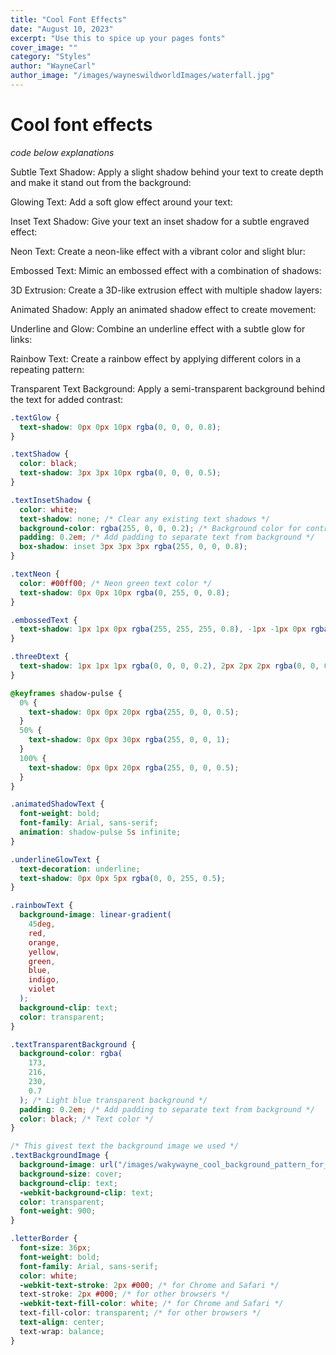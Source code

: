 ```yaml
---
title: "Cool Font Effects"
date: "August 10, 2023"
excerpt: "Use this to spice up your pages fonts"
cover_image: ""
category: "Styles"
author: "WayneCarl"
author_image: "/images/wayneswildworldImages/waterfall.jpg"
---
```


# Cool font effects
*code below explanations*

Subtle Text Shadow:
Apply a slight shadow behind your text to create depth and make it stand out from the background:

Glowing Text:
Add a soft glow effect around your text:

Inset Text Shadow:
Give your text an inset shadow for a subtle engraved effect:

Neon Text:
Create a neon-like effect with a vibrant color and slight blur:

Embossed Text:
Mimic an embossed effect with a combination of shadows:

3D Extrusion:
Create a 3D-like extrusion effect with multiple shadow layers:

Animated Shadow:
Apply an animated shadow effect to create movement:

Underline and Glow:
Combine an underline effect with a subtle glow for links:

Rainbow Text:
Create a rainbow effect by applying different colors in a repeating pattern:

Transparent Text Background:
Apply a semi-transparent background behind the text for added contrast:

```css
.textGlow {
  text-shadow: 0px 0px 10px rgba(0, 0, 0, 0.8);
}

.textShadow {
  color: black;
  text-shadow: 3px 3px 10px rgba(0, 0, 0, 0.5);
}

.textInsetShadow {
  color: white;
  text-shadow: none; /* Clear any existing text shadows */
  background-color: rgba(255, 0, 0, 0.2); /* Background color for contrast */
  padding: 0.2em; /* Add padding to separate text from background */
  box-shadow: inset 3px 3px 3px rgba(255, 0, 0, 0.8);
}

.textNeon {
  color: #00ff00; /* Neon green text color */
  text-shadow: 0px 0px 10px rgba(0, 255, 0, 0.8);
}

.embossedText {
  text-shadow: 1px 1px 0px rgba(255, 255, 255, 0.8), -1px -1px 0px rgba(0, 0, 0, 0.3);
}

.threeDtext {
  text-shadow: 1px 1px 1px rgba(0, 0, 0, 0.2), 2px 2px 2px rgba(0, 0, 0, 0.2);
}

@keyframes shadow-pulse {
  0% {
    text-shadow: 0px 0px 20px rgba(255, 0, 0, 0.5);
  }
  50% {
    text-shadow: 0px 0px 30px rgba(255, 0, 0, 1);
  }
  100% {
    text-shadow: 0px 0px 20px rgba(255, 0, 0, 0.5);
  }
}

.animatedShadowText {
  font-weight: bold;
  font-family: Arial, sans-serif;
  animation: shadow-pulse 5s infinite;
}

.underlineGlowText {
  text-decoration: underline;
  text-shadow: 0px 0px 5px rgba(0, 0, 255, 0.5);
}

.rainbowText {
  background-image: linear-gradient(
    45deg,
    red,
    orange,
    yellow,
    green,
    blue,
    indigo,
    violet
  );
  background-clip: text;
  color: transparent;
}

.textTransparentBackground {
  background-color: rgba(
    173,
    216,
    230,
    0.7
  ); /* Light blue transparent background */
  padding: 0.2em; /* Add padding to separate text from background */
  color: black; /* Text color */
}

/* This givest text the background image we used */
.textBackgroundImage {
  background-image: url("/images/wakywayne_cool_background_pattern_for_a_website_brand_that_runs_43d82fd5-4152-4713-a242-2d40c5fed12d.png");
  background-size: cover;
  background-clip: text;
  -webkit-background-clip: text;
  color: transparent;
  font-weight: 900;
}

.letterBorder {
  font-size: 36px;
  font-weight: bold;
  font-family: Arial, sans-serif;
  color: white;
  -webkit-text-stroke: 2px #000; /* for Chrome and Safari */
  text-stroke: 2px #000; /* for other browsers */
  -webkit-text-fill-color: white; /* for Chrome and Safari */
  text-fill-color: transparent; /* for other browsers */
  text-align: center;
  text-wrap: balance;
}
```


